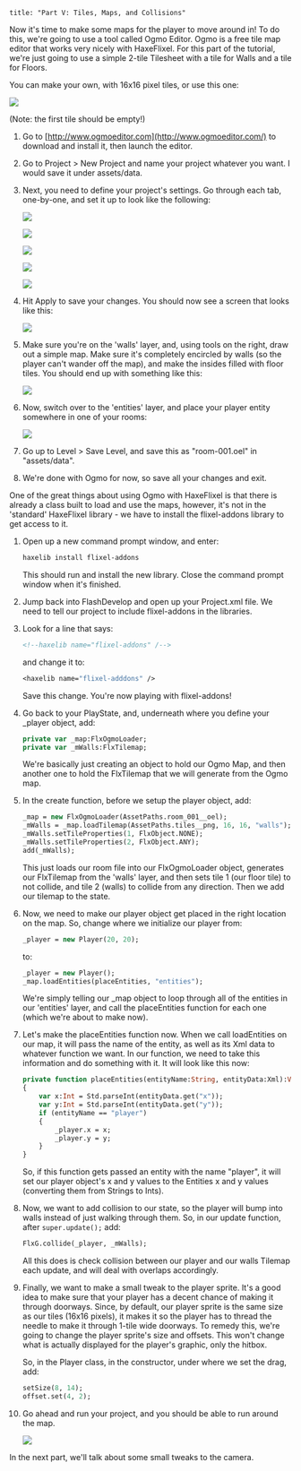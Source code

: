 ```
title: "Part V: Tiles, Maps, and Collisions"
```

Now it's time to make some maps for the player to move around in! To do this, we're going to use a tool called Ogmo Editor. Ogmo is a free tile map editor that works very nicely with HaxeFlixel. For this part of the tutorial, we're just going to use a simple 2-tile Tilesheet with a tile for Walls and a tile for Floors.

You can make your own, with 16x16 pixel tiles, or use this one:

![](https://raw.githubusercontent.com/HaxeFlixel/flixel-demos/master/Tutorials/TurnBasedRPG/assets/images/tiles.png)

(Note: the first tile should be empty!)

1. Go to [http://www.ogmoeditor.com](http://www.ogmoeditor.com/) to download and install it, then launch the editor.

2. Go to Project > New Project and name your project whatever you want. I would save it under assets/data.

3. Next, you need to define your project's settings. Go through each tab, one-by-one, and set it up to look like the following:

	![](../images/04_tutorials/0007.png)

	![](../images/04_tutorials/0008.png)

	![](../images/04_tutorials/0008b.png)

	![](../images/04_tutorials/0009.png)

	![](../images/04_tutorials/0010.png)

4. Hit Apply to save your changes. You should now see a screen that looks like this:
	
	![](../images/04_tutorials/0011.png)

5. Make sure you're on the 'walls' layer, and, using tools on the right, draw out a simple map. Make sure it's completely encircled by walls (so the player can't wander off the map), and make the insides filled with floor tiles. You should end up with something like this:
	
	![](../images/04_tutorials/0012.png)

6. Now, switch over to the 'entities' layer, and place your player entity somewhere in one of your rooms:
	
	![](../images/04_tutorials/0013.png)

7. Go up to Level > Save Level, and save this as "room-001.oel" in "assets/data".

8. We're done with Ogmo for now, so save all your changes and exit.

One of the great things about using Ogmo with HaxeFlixel is that there is already a class built to load and use the maps, however, it's not in the 'standard' HaxeFlixel library - we have to install the flixel-addons library to get access to it.

1. Open up a new command prompt window, and enter:
	
	```bash
	haxelib install flixel-addons
	```

	This should run and install the new library. Close the command prompt window when it's finished.
	
2. Jump back into FlashDevelop and open up your Project.xml file. We need to tell our project to include flixel-addons in the libraries.

3. Look for a line that says:
	
	```xml
	<!--haxelib name="flixel-addons" /-->
	```
	and change it to:
	
	```haxe
	<haxelib name="flixel-adddons" />
	```

	Save this change. You're now playing with flixel-addons!

4. Go back to your PlayState, and,  underneath where you define your _player object, add:
	
	```haxe
	private var _map:FlxOgmoLoader;
	private var _mWalls:FlxTilemap;
	```

	We're basically just creating an object to hold our Ogmo Map, and then another one to hold the FlxTilemap that we will generate from the Ogmo map.

5. In the create function, before we setup the player object, add:
	
	```haxe
	_map = new FlxOgmoLoader(AssetPaths.room_001__oel);
	_mWalls = _map.loadTilemap(AssetPaths.tiles__png, 16, 16, "walls");
	_mWalls.setTileProperties(1, FlxObject.NONE);
	_mWalls.setTileProperties(2, FlxObject.ANY);
	add(_mWalls);
	```

	This just loads our room file into our FlxOgmoLoader object, generates our FlxTilemap from the 'walls' layer, and then sets tile 1 (our floor tile) to not collide, and tile 2 (walls) to collide from any direction. Then we add our tilemap to the state.

6. Now, we need to make our player object get placed in the right location on the map. So, change where we initialize our player from:
	
	```haxe
	_player = new Player(20, 20);
	```

	to:

	```haxe
	_player = new Player();
	_map.loadEntities(placeEntities, "entities");
	```

	We're simply telling our _map object to loop through all of the entities in our 'entities' layer, and call the placeEntities function for each one (which we're about to make now).

7. Let's make the placeEntities function now. When we call loadEntities on our map, it will pass the name of the entity, as well as its Xml data to whatever function we want. In our function, we need to take this information and do something with it. It will look like this now:
	
	```haxe
	private function placeEntities(entityName:String, entityData:Xml):Void
	{
		var x:Int = Std.parseInt(entityData.get("x"));
		var y:Int = Std.parseInt(entityData.get("y"));
		if (entityName == "player")
		{
			_player.x = x;
			_player.y = y;
		}
	}
	```

	So, if this function gets passed an entity with the name "player", it will set our player object's x and y values to the Entities x and y values (converting them from Strings to Ints).

8. Now, we want to add collision to our state, so the player will bump into walls instead of just walking through them. So, in our update function, after `super.update();` add:

	```haxe
	FlxG.collide(_player, _mWalls);
	```
	
	All this does is check collision between our player and our walls Tilemap each update, and will deal with overlaps accordingly.

9. Finally, we want to make a small tweak to the player sprite. It's a good idea to make sure that your player has a decent chance of making it through doorways. Since, by default, our player sprite is the same size as our tiles (16x16 pixels), it makes it so the player has to thread the needle to make it through 1-tile wide doorways. To remedy this, we're going to change the player sprite's size and offsets. This won't change what is actually displayed for the player's graphic, only the hitbox.

	So, in the Player class, in the constructor, under where we set the drag, add:
	
	```haxe
	setSize(8, 14);
	offset.set(4, 2);
	```

10. Go ahead and run your project, and you should be able to run around the map.

	![](../images/04_tutorials/0013b.png)

In the next part, we'll talk about some small tweaks to the camera.